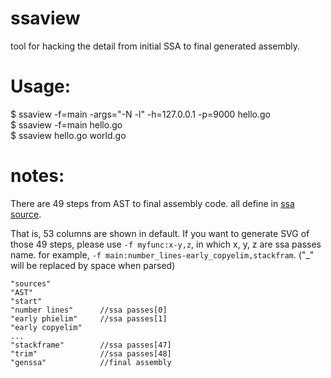 # ssaview 

tool for hacking the detail from initial SSA to final generated assembly.


# Usage:
$ ssaview -f=main -args="-N -l" -h=127.0.0.1 -p=9000 hello.go   
$ ssaview -f=main hello.go   
$ ssaview hello.go world.go   

# notes:
There are 49 steps from AST to final assembly code.
all define in [ssa source](https://github.com/golang/go/blob/master/src/cmd/compile/internal/ssa/compile.go#L418-L472).

That is, 53 columns are shown in default.
If you want to generate SVG of those 49 steps, please use `-f myfunc:x-y,z`, in which x, y, z are ssa passes name.
for example, `-f main:number_lines-early_copyelim,stackfram`. ("_" will be replaced by space when parsed)

```
"sources"
"AST"
"start"
"number lines"      //ssa passes[0]
"early phielim"     //ssa passes[1]
"early copyelim"
...
"stackframe"        //ssa passes[47]
"trim"              //ssa passes[48]
"genssa"            //final assembly
```


